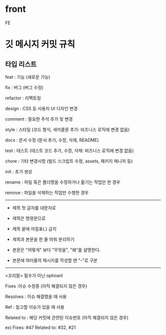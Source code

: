 # front
FE

# 깃 메시지 커밋 규칙
 
## 타입 리스트 
 
feat        : 기능 (새로운 기능)

fix         : 버그 (버그 수정)

refactor    : 리팩토링

design      : CSS 등 사용자 UI 디자인 변경

comment     : 필요한 주석 추가 및 변경

style       : 스타일 (코드 형식, 세미콜론 추가: 비즈니스 로직에 변경 없음)

docs        : 문서 수정 (문서 추가, 수정, 삭제, README)

test        : 테스트 (테스트 코드 추가, 수정, 삭제: 비즈니스 로직에 변경 없음)

chore       : 기타 변경사항 (빌드 스크립트 수정, assets, 패키지 매니저 등)

init        : 초기 생성

rename      : 파일 혹은 폴더명을 수정하거나 옮기는 작업만 한 경우

remove      : 파일을 삭제하는 작업만 수행한 경우

_____________________________________
 
 * 제목 첫 글자를 대문자로

 * 제목은 명령문으로

 * 제목 끝에 마침표(.) 금지
 
 * 제목과 본문을 한 줄 띄워 분리하기
 
 * 본문은 "어떻게" 보다 "무엇을", "왜"를 설명한다.
 
 * 본문에 여러줄의 메시지를 작성할 땐 "-"로 구분

 ------------------
<꼬리말>
필수가 아닌 optioanl

Fixes        :이슈 수정중 (아직 해결되지 않은 경우)

Resolves     : 이슈 해결했을 때 사용

Ref          : 참고할 이슈가 있을 때 사용

Related to   : 해당 커밋에 관련된 이슈번호 (아직 해결되지 않은 경우)

ex) Fixes: #47 Related to: #32, #21
